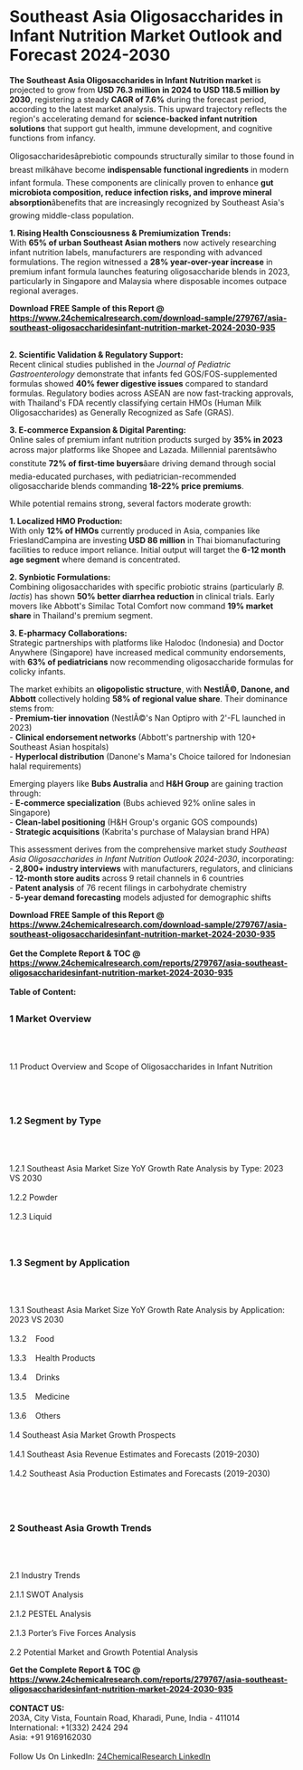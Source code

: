 <h1>Southeast Asia Oligosaccharides in Infant Nutrition Market Outlook and Forecast 2024-2030</h1><p><strong>The Southeast Asia Oligosaccharides in Infant Nutrition market</strong> is projected to grow from <strong>USD 76.3 million in 2024 to USD 118.5 million by 2030</strong>, registering a steady <strong>CAGR of 7.6%</strong> during the forecast period, according to the latest market analysis. This upward trajectory reflects the region's accelerating demand for <strong>science-backed infant nutrition solutions</strong> that support gut health, immune development, and cognitive functions from infancy.</p><p>Oligosaccharidesâprebiotic compounds structurally similar to those found in breast milkâhave become <strong>indispensable functional ingredients</strong> in modern infant formula. These components are clinically proven to enhance <strong>gut microbiota composition, reduce infection risks, and improve mineral absorption</strong>âbenefits that are increasingly recognized by Southeast Asia's growing middle-class population.</p><p><strong>1. Rising Health Consciousness &amp; Premiumization Trends:</strong><br>
With <strong>65% of urban Southeast Asian mothers</strong> now actively researching infant nutrition labels, manufacturers are responding with advanced formulations. The region witnessed a <strong>28% year-over-year increase</strong> in premium infant formula launches featuring oligosaccharide blends in 2023, particularly in Singapore and Malaysia where disposable incomes outpace regional averages.</p><div><b>Download FREE Sample of this Report @ 
            <a href="https://www.24chemicalresearch.com/download-sample/279767/asia-southeast-oligosaccharidesinfant-nutrition-market-2024-2030-935">
            https://www.24chemicalresearch.com/download-sample/279767/asia-southeast-oligosaccharidesinfant-nutrition-market-2024-2030-935</a></b></div><br><p><strong>2. Scientific Validation &amp; Regulatory Support:</strong><br>
Recent clinical studies published in the <em>Journal of Pediatric Gastroenterology</em> demonstrate that infants fed GOS/FOS-supplemented formulas showed <strong>40% fewer digestive issues</strong> compared to standard formulas. Regulatory bodies across ASEAN are now fast-tracking approvals, with Thailand's FDA recently classifying certain HMOs (Human Milk Oligosaccharides) as Generally Recognized as Safe (GRAS).</p><p><strong>3. E-commerce Expansion &amp; Digital Parenting:</strong><br>
Online sales of premium infant nutrition products surged by <strong>35% in 2023</strong> across major platforms like Shopee and Lazada. Millennial parentsâwho constitute <strong>72% of first-time buyers</strong>âare driving demand through social media-educated purchases, with pediatrician-recommended oligosaccharide blends commanding <strong>18-22% price premiums</strong>.</p><p>While potential remains strong, several factors moderate growth:</p><p><strong>1. Localized HMO Production:</strong><br>
With only <strong>12% of HMOs</strong> currently produced in Asia, companies like FrieslandCampina are investing <strong>USD 86 million</strong> in Thai biomanufacturing facilities to reduce import reliance. Initial output will target the <strong>6-12 month age segment</strong> where demand is concentrated.</p><p><strong>2. Synbiotic Formulations:</strong><br>
Combining oligosaccharides with specific probiotic strains (particularly <em>B. lactis</em>) has shown <strong>50% better diarrhea reduction</strong> in clinical trials. Early movers like Abbott's Similac Total Comfort now command <strong>19% market share</strong> in Thailand's premium segment.</p><p><strong>3. E-pharmacy Collaborations:</strong><br>
Strategic partnerships with platforms like Halodoc (Indonesia) and Doctor Anywhere (Singapore) have increased medical community endorsements, with <strong>63% of pediatricians</strong> now recommending oligosaccharide formulas for colicky infants.</p><p>The market exhibits an <strong>oligopolistic structure</strong>, with <strong>NestlÃ©, Danone, and Abbott</strong> collectively holding <strong>58% of regional value share</strong>. Their dominance stems from:<br>
- <strong>Premium-tier innovation</strong> (NestlÃ©'s Nan Optipro with 2'-FL launched in 2023)<br>
- <strong>Clinical endorsement networks</strong> (Abbott's partnership with 120+ Southeast Asian hospitals)<br>
- <strong>Hyperlocal distribution</strong> (Danone's Mama's Choice tailored for Indonesian halal requirements)</p><p>Emerging players like <strong>Bubs Australia</strong> and <strong>H&amp;H Group</strong> are gaining traction through:<br>
- <strong>E-commerce specialization</strong> (Bubs achieved 92% online sales in Singapore)<br>
- <strong>Clean-label positioning</strong> (H&amp;H Group's organic GOS compounds)<br>
- <strong>Strategic acquisitions</strong> (Kabrita's purchase of Malaysian brand HPA)</p><p>This assessment derives from the comprehensive market study <em>Southeast Asia Oligosaccharides in Infant Nutrition Outlook 2024-2030</em>, incorporating:<br>
- <strong>2,800+ industry interviews</strong> with manufacturers, regulators, and clinicians<br>
- <strong>12-month store audits</strong> across 9 retail channels in 6 countries<br>
- <strong>Patent analysis</strong> of 76 recent filings in carbohydrate chemistry<br>
- <strong>5-year demand forecasting</strong> models adjusted for demographic shifts</p><div><b>Download FREE Sample of this Report @ 
            <a href="https://www.24chemicalresearch.com/download-sample/279767/asia-southeast-oligosaccharidesinfant-nutrition-market-2024-2030-935">
            https://www.24chemicalresearch.com/download-sample/279767/asia-southeast-oligosaccharidesinfant-nutrition-market-2024-2030-935</a></b></div><br><div><b>Get the Complete Report & TOC @ 
            <a href="https://www.24chemicalresearch.com/reports/279767/asia-southeast-oligosaccharidesinfant-nutrition-market-2024-2030-935">
            https://www.24chemicalresearch.com/reports/279767/asia-southeast-oligosaccharidesinfant-nutrition-market-2024-2030-935</a></b></div><br>
            <b>Table of Content:</b><p><h2><span style="font-size:16px"><strong>1 Market Overview&nbsp;&nbsp; &nbsp;</strong></span></h2><br />
<br />
<p>1.1 Product Overview and Scope of Oligosaccharides in Infant Nutrition&nbsp;</p><br />
<br />
<h2><strong><span style="font-size:16px">1.2 Segment by Type&nbsp;&nbsp; &nbsp;</span></strong></h2><br />
<br />
<p>1.2.1 Southeast Asia Market Size YoY Growth Rate Analysis by Type: 2023 VS 2030&nbsp;&nbsp; &nbsp;<br /><br />
1.2.2 Powder&nbsp;&nbsp; &nbsp;<br /><br />
1.2.3 Liquid<br /><br />
<br />
<h2><span style="font-size:16px"><strong>1.3 Segment by Application&nbsp;&nbsp;</strong></span></h2><br />
<br />
<p>1.3.1 Southeast Asia Market Size YoY Growth Rate Analysis by Application: 2023 VS 2030&nbsp;&nbsp; &nbsp;<br /><br />
1.3.2&nbsp;&nbsp; &nbsp;Food<br /><br />
1.3.3&nbsp;&nbsp; &nbsp;Health Products<br /><br />
1.3.4&nbsp;&nbsp; &nbsp;Drinks<br /><br />
1.3.5&nbsp;&nbsp; &nbsp;Medicine<br /><br />
1.3.6&nbsp;&nbsp; &nbsp;Others<br /><br />
1.4 Southeast Asia Market Growth Prospects&nbsp;&nbsp; &nbsp;<br /><br />
1.4.1 Southeast Asia Revenue Estimates and Forecasts (2019-2030)&nbsp;&nbsp; &nbsp;<br /><br />
1.4.2 Southeast Asia Production Estimates and Forecasts (2019-2030)&nbsp;&nbsp;</p><br />
<br />
<h2><span style="font-size:16px"><strong>2 Southeast Asia Growth Trends&nbsp;&nbsp; &nbsp;</strong></span></h2><br />
<br />
<p>2.1 Industry Trends&nbsp;&nbsp; &nbsp;<br /><br />
2.1.1 SWOT Analysis&nbsp;&nbsp; &nbsp;<br /><br />
2.1.2 PESTEL Analysis&nbsp;&nbsp; &nbsp;<br /><br />
2.1.3 Porter&rsquo;s Five Forces Analysis&nbsp;&nbsp; &nbsp;<br /><br />
2.2 Potential Market and Growth Potential Analysis&nbsp;&nbsp; &nbsp;</p></p><div><b>Get the Complete Report & TOC @ 
            <a href="https://www.24chemicalresearch.com/reports/279767/asia-southeast-oligosaccharidesinfant-nutrition-market-2024-2030-935">
            https://www.24chemicalresearch.com/reports/279767/asia-southeast-oligosaccharidesinfant-nutrition-market-2024-2030-935</a></b></div><br><b>CONTACT US:</b><br>
            203A, City Vista, Fountain Road, Kharadi, Pune, India - 411014<br>
            International: +1(332) 2424 294<br>
            Asia: +91 9169162030 <br><br>
            Follow Us On LinkedIn: <a href="https://www.linkedin.com/company/24chemicalresearch/">24ChemicalResearch LinkedIn</a>